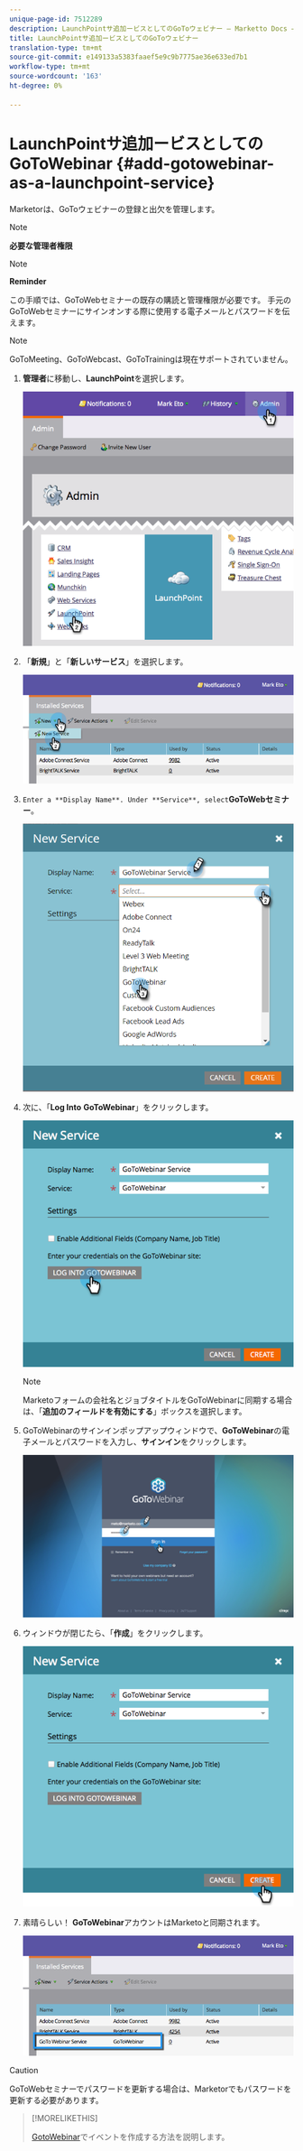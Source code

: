 ```yaml
---
unique-page-id: 7512289
description: LaunchPointサ追加ービスとしてのGoToウェビナー — Marketto Docs — 製品ドキュメント
title: LaunchPointサ追加ービスとしてのGoToウェビナー
translation-type: tm+mt
source-git-commit: e149133a5383faaef5e9c9b7775ae36e633ed7b1
workflow-type: tm+mt
source-wordcount: '163'
ht-degree: 0%

---
```



# LaunchPointサ追加ービスとしてのGoToWebinar {#add-gotowebinar-as-a-launchpoint-service}

Marketorは、GoToウェビナーの登録と出欠を管理します。

>[!NOTE]
>
>**必要な管理者権限**

>[!NOTE]
>
>**Reminder**
>
>この手順では、GoToWebセミナーの既存の購読と管理権限が必要です。 手元のGoToWebセミナーにサインオンする際に使用する電子メールとパスワードを伝えます。

>[!NOTE]
>
>GoToMeeting、GoToWebcast、GoToTrainingは現在サポートされていません。

1. **管理者**&#x200B;に移動し、**LaunchPoint**&#x200B;を選択します。

   ![](assets/image2015-4-22-15-3a33-3a47.png)

1. 「**新規**」と「**新しいサービス**」を選択します。

   ![](assets/new-service-gotowebinar.png)

1. `Enter a **Display Name**. Under **Service**, select`**GoToWebセミナー**。

   ![](assets/new-service-goto-webinar1.png)

1. 次に、「**Log Into** **GoToWebinar**」をクリックします。

   ![](assets/image2015-4-22-15-3a57-3a59.png)

   >[!NOTE]
   >
   >Marketoフォームの会社名とジョブタイトルをGoToWebinarに同期する場合は、「**追加のフィールドを有効にする**」ボックスを選択します。

1. GoToWebinarのサインインポップアップウィンドウで、**GoToWebinar**&#x200B;の電子メールとパスワードを入力し、**サインイン**&#x200B;をクリックします。

   ![](assets/image2015-4-22-15-3a52-3a31.png)

1. ウィンドウが閉じたら、「**作成**」をクリックします。

   ![](assets/image2015-4-22-15-3a57-3a43.png)

1. 素晴らしい！ **GoToWebinar**&#x200B;アカウントはMarketoと同期されます。

   ![](assets/goto-webinar.png)

>[!CAUTION]
>
>GoToWebセミナーでパスワードを更新する場合は、Marketorでもパスワードを更新する必要があります。

>[!MORELIKETHIS]
>
>[GotoWebinar](../../../product-docs/demand-generation/events/create-an-event/create-an-event-with-gotowebinar.md)でイベントを作成する方法を説明します。

